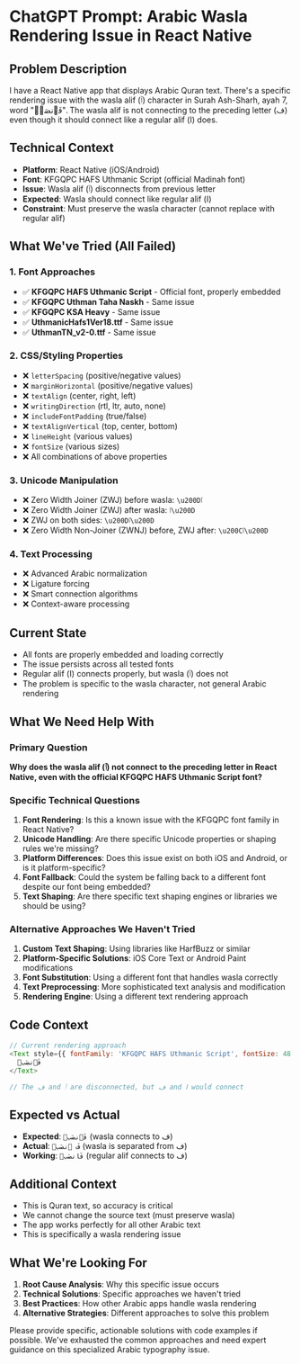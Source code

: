 # ChatGPT Prompt: Arabic Wasla Rendering Issue in React Native

## Problem Description
I have a React Native app that displays Arabic Quran text. There's a specific rendering issue with the wasla alif (ٱ) character in Surah Ash-Sharh, ayah 7, word "فَٱنصَبۡ". The wasla alif is not connecting to the preceding letter (ف) even though it should connect like a regular alif (ا) does.

## Technical Context
- **Platform**: React Native (iOS/Android)
- **Font**: KFGQPC HAFS Uthmanic Script (official Madinah font)
- **Issue**: Wasla alif (ٱ) disconnects from previous letter
- **Expected**: Wasla should connect like regular alif (ا)
- **Constraint**: Must preserve the wasla character (cannot replace with regular alif)

## What We've Tried (All Failed)

### 1. Font Approaches
- ✅ **KFGQPC HAFS Uthmanic Script** - Official font, properly embedded
- ✅ **KFGQPC Uthman Taha Naskh** - Same issue
- ✅ **KFGQPC KSA Heavy** - Same issue
- ✅ **UthmanicHafs1Ver18.ttf** - Same issue
- ✅ **UthmanTN_v2-0.ttf** - Same issue

### 2. CSS/Styling Properties
- ❌ `letterSpacing` (positive/negative values)
- ❌ `marginHorizontal` (positive/negative values)
- ❌ `textAlign` (center, right, left)
- ❌ `writingDirection` (rtl, ltr, auto, none)
- ❌ `includeFontPadding` (true/false)
- ❌ `textAlignVertical` (top, center, bottom)
- ❌ `lineHeight` (various values)
- ❌ `fontSize` (various sizes)
- ❌ All combinations of above properties

### 3. Unicode Manipulation
- ❌ Zero Width Joiner (ZWJ) before wasla: `\u200Dٱ`
- ❌ Zero Width Joiner (ZWJ) after wasla: `ٱ\u200D`
- ❌ ZWJ on both sides: `\u200Dٱ\u200D`
- ❌ Zero Width Non-Joiner (ZWNJ) before, ZWJ after: `\u200Cٱ\u200D`

### 4. Text Processing
- ❌ Advanced Arabic normalization
- ❌ Ligature forcing
- ❌ Smart connection algorithms
- ❌ Context-aware processing

## Current State
- All fonts are properly embedded and loading correctly
- The issue persists across all tested fonts
- Regular alif (ا) connects properly, but wasla (ٱ) does not
- The problem is specific to the wasla character, not general Arabic rendering

## What We Need Help With

### Primary Question
**Why does the wasla alif (ٱ) not connect to the preceding letter in React Native, even with the official KFGQPC HAFS Uthmanic Script font?**

### Specific Technical Questions
1. **Font Rendering**: Is this a known issue with the KFGQPC font family in React Native?
2. **Unicode Handling**: Are there specific Unicode properties or shaping rules we're missing?
3. **Platform Differences**: Does this issue exist on both iOS and Android, or is it platform-specific?
4. **Font Fallback**: Could the system be falling back to a different font despite our font being embedded?
5. **Text Shaping**: Are there specific text shaping engines or libraries we should be using?

### Alternative Approaches We Haven't Tried
1. **Custom Text Shaping**: Using libraries like HarfBuzz or similar
2. **Platform-Specific Solutions**: iOS Core Text or Android Paint modifications
3. **Font Substitution**: Using a different font that handles wasla correctly
4. **Text Preprocessing**: More sophisticated text analysis and modification
5. **Rendering Engine**: Using a different text rendering approach

## Code Context
```javascript
// Current rendering approach
<Text style={{ fontFamily: 'KFGQPC HAFS Uthmanic Script', fontSize: 48 }}>
  فَٱنصَبۡ
</Text>

// The ف and ٱ are disconnected, but ف and ا would connect
```

## Expected vs Actual
- **Expected**: `فَٱنصَبۡ` (wasla connects to ف)
- **Actual**: `فَ ٱنصَبۡ` (wasla is separated from ف)
- **Working**: `فَانصَبۡ` (regular alif connects to ف)

## Additional Context
- This is Quran text, so accuracy is critical
- We cannot change the source text (must preserve wasla)
- The app works perfectly for all other Arabic text
- This is specifically a wasla rendering issue

## What We're Looking For
1. **Root Cause Analysis**: Why this specific issue occurs
2. **Technical Solutions**: Specific approaches we haven't tried
3. **Best Practices**: How other Arabic apps handle wasla rendering
4. **Alternative Strategies**: Different approaches to solve this problem

Please provide specific, actionable solutions with code examples if possible. We've exhausted the common approaches and need expert guidance on this specialized Arabic typography issue.
